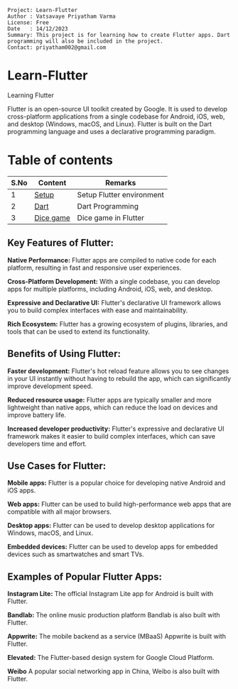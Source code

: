 ```
Project: Learn-Flutter
Author : Vatsavaye Priyatham Varma
License: Free
Date   : 14/12/2023
Summary: This project is for learning how to create Flutter apps. Dart programming will also be included in the project.
Contact: priyatham002@gmail.com

```

# Learn-Flutter
Learning Flutter


Flutter is an open-source UI toolkit created by Google. It is used to develop cross-platform applications from a single codebase for Android, iOS, web, and desktop (Windows, macOS, and Linux). Flutter is built on the Dart programming language and uses a declarative programming paradigm.

# **Table of contents**

| S.No | Content | Remarks |
| - | - | - |
| 1 | [Setup](https://github.com/PriyathamVarma/Learn-Flutter/blob/main/Setup.md) | Setup Flutter environment |
| 2 | [Dart](https://github.com/PriyathamVarma/Learn-Flutter/blob/main/Setup.md) | Dart Programming |
| 3 | [Dice game](https://github.com/PriyathamVarma/Learn-Flutter/blob/main/Setup.md) | Dice game in Flutter |

## **Key Features of Flutter:**

**Native Performance:** Flutter apps are compiled to native code for each platform, resulting in fast and responsive user experiences.

**Cross-Platform Development:** With a single codebase, you can develop apps for multiple platforms, including Android, iOS, web, and desktop.

**Expressive and Declarative UI:** Flutter's declarative UI framework allows you to build complex interfaces with ease and maintainability.

**Rich Ecosystem:** Flutter has a growing ecosystem of plugins, libraries, and tools that can be used to extend its functionality.

## **Benefits of Using Flutter:**

**Faster development:** Flutter's hot reload feature allows you to see changes in your UI instantly without having to rebuild the app, which can significantly improve development speed.

**Reduced resource usage:** Flutter apps are typically smaller and more lightweight than native apps, which can reduce the load on devices and improve battery life.

**Increased developer productivity:** Flutter's expressive and declarative UI framework makes it easier to build complex interfaces, which can save developers time and effort.

## **Use Cases for Flutter:**

**Mobile apps:** Flutter is a popular choice for developing native Android and iOS apps.

**Web apps:** Flutter can be used to build high-performance web apps that are compatible with all major browsers.

**Desktop apps:** Flutter can be used to develop desktop applications for Windows, macOS, and Linux.

**Embedded devices:** Flutter can be used to develop apps for embedded devices such as smartwatches and smart TVs.

## **Examples of Popular Flutter Apps:**

**Instagram Lite:** The official Instagram Lite app for Android is built with Flutter.

**Bandlab:** The online music production platform Bandlab is also built with Flutter.

**Appwrite:** The mobile backend as a service (MBaaS) Appwrite is built with Flutter.

**Elevated:** The Flutter-based design system for Google Cloud Platform.

**Weibo** A popular social networking app in China, Weibo is also built with Flutter.
